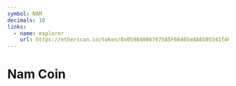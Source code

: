 ```yaml
---
symbol: NAM
decimals: 18
links:
  - name: explorer
    url: https://etherscan.io/token/0x05984006707585F66465e8A6505341f46b64fA7A
---
```


# Nam Coin
